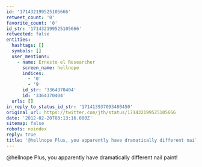 ```yaml
---
id: '171432199525105666'
retweet_count: '0'
favorite_count: '0'
id_str: '171432199525105666'
retweeted: false
entities:
  hashtags: []
  symbols: []
  user_mentions:
    - name: Ernesto el Researcher
      screen_name: hellnope
      indices:
        - '0'
        - '9'
      id_str: '3364370404'
      id: '3364370404'
  urls: []
in_reply_to_status_id_str: '171413937093480450'
original_url: https://twitter.com/jth/status/171432199525105666
date: '2012-02-20T03:13:16.000Z'
sitemap: false
robots: noindex
reply: true
title: '@hellnope Plus, you apparently have dramatically different nail paint!'
---
```


@hellnope Plus, you apparently have dramatically different nail paint!